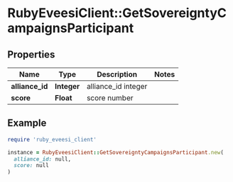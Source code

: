# RubyEveesiClient::GetSovereigntyCampaignsParticipant

## Properties

| Name | Type | Description | Notes |
| ---- | ---- | ----------- | ----- |
| **alliance_id** | **Integer** | alliance_id integer |  |
| **score** | **Float** | score number |  |

## Example

```ruby
require 'ruby_eveesi_client'

instance = RubyEveesiClient::GetSovereigntyCampaignsParticipant.new(
  alliance_id: null,
  score: null
)
```

